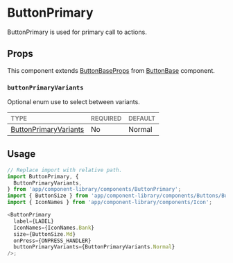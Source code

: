 # ButtonPrimary

ButtonPrimary is used for primary call to actions.

## Props

This component extends [ButtonBaseProps](../ButtonBase/ButtonBase.types.ts#L14) from [ButtonBase](../ButtonBase/ButtonBase.tsx) component.

### `buttonPrimaryVariants`

Optional enum use to select between variants.

| <span style="color:gray;font-size:14px">TYPE</span> | <span style="color:gray;font-size:14px">REQUIRED</span> | <span style="color:gray;font-size:14px">DEFAULT</span> |
| :-------------------------------------------------- | :------------------------------------------------------ | :----------------------------------------------------- |
| [ButtonPrimaryVariants](./ButtonPrimary.types.ts#L7) | No                                                      | Normal                                                 |

## Usage

```javascript
// Replace import with relative path.
import ButtonPrimary, {
  ButtonPrimaryVariants,
} from 'app/component-library/components/ButtonPrimary';
import { ButtonSize } from 'app/component-library/components/Buttons/Button/Button';
import { IconNames } from 'app/component-library/components/Icon';

<ButtonPrimary
  label={LABEL}
  IconNames={IconNames.Bank}
  size={ButtonSize.Md}
  onPress={ONPRESS_HANDLER}
  buttonPrimaryVariants={ButtonPrimaryVariants.Normal}
/>;
```

